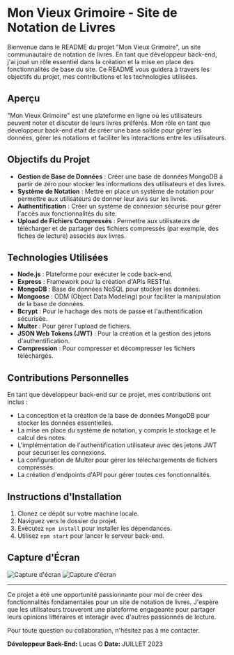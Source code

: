 # Mon Vieux Grimoire - Site de Notation de Livres

Bienvenue dans le README du projet "Mon Vieux Grimoire", un site communautaire de notation de livres. En tant que développeur back-end, j'ai joué un rôle essentiel dans la création et la mise en place des fonctionnalités de base du site. Ce README vous guidera à travers les objectifs du projet, mes contributions et les technologies utilisées.

## Aperçu

"Mon Vieux Grimoire" est une plateforme en ligne où les utilisateurs peuvent noter et discuter de leurs livres préférés. Mon rôle en tant que développeur back-end était de créer une base solide pour gérer les données, gérer les notations et faciliter les interactions entre les utilisateurs.

## Objectifs du Projet

- **Gestion de Base de Données** : Créer une base de données MongoDB à partir de zéro pour stocker les informations des utilisateurs et des livres.
- **Système de Notation** : Mettre en place un système de notation pour permettre aux utilisateurs de donner leur avis sur les livres.
- **Authentification** : Créer un système de connexion sécurisé pour gérer l'accès aux fonctionnalités du site.
- **Upload de Fichiers Compressés** : Permettre aux utilisateurs de télécharger et de partager des fichiers compressés (par exemple, des fiches de lecture) associés aux livres.

## Technologies Utilisées

- **Node.js** : Plateforme pour exécuter le code back-end.
- **Express** : Framework pour la création d'APIs RESTful.
- **MongoDB** : Base de données NoSQL pour stocker les données.
- **Mongoose** : ODM (Object Data Modeling) pour faciliter la manipulation de la base de données.
- **Bcrypt** : Pour le hachage des mots de passe et l'authentification sécurisée.
- **Multer** : Pour gérer l'upload de fichiers.
- **JSON Web Tokens (JWT)** : Pour la création et la gestion des jetons d'authentification.
- **Compression** : Pour compresser et décompresser les fichiers téléchargés.

## Contributions Personnelles

En tant que développeur back-end sur ce projet, mes contributions ont inclus :

- La conception et la création de la base de données MongoDB pour stocker les données essentielles.
- La mise en place du système de notation, y compris le stockage et le calcul des notes.
- L'implémentation de l'authentification utilisateur avec des jetons JWT pour sécuriser les connexions.
- La configuration de Multer pour gérer les téléchargements de fichiers compressés.
- La création d'endpoints d'API pour gérer toutes ces fonctionnalités.

## Instructions d'Installation

1. Clonez ce dépôt sur votre machine locale.
2. Naviguez vers le dossier du projet.
3. Exécutez `npm install` pour installer les dépendances.
4. Utilisez `npm start` pour lancer le serveur back-end.

## Capture d'Écran

![Capture d'écran](screenshots/screenshot1.png)
![Capture d'écran](screenshots/screenshot2.png)

---

Ce projet a été une opportunité passionnante pour moi de créer des fonctionnalités fondamentales pour un site de notation de livres. J'espère que les utilisateurs trouveront une plateforme engageante pour partager leurs opinions littéraires et interagir avec d'autres passionnés de lecture.

Pour toute question ou collaboration, n'hésitez pas à me contacter.

**Développeur Back-End:** Lucas O
**Date:** JUILLET 2023
